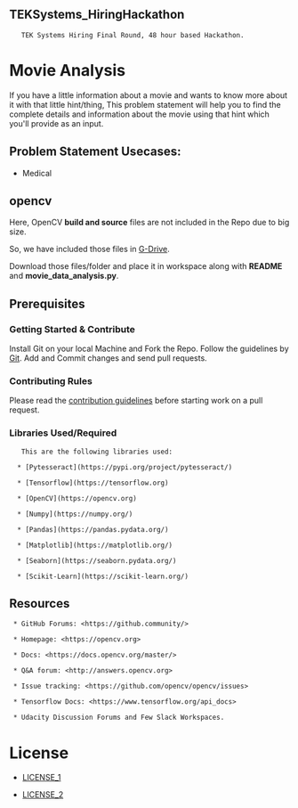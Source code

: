 ## TEKSystems_HiringHackathon

       TEK Systems Hiring Final Round, 48 hour based Hackathon.



# Movie Analysis

If you have a little information about a movie and wants to know more about it with that little hint/thing, This problem statement will help you to find the complete details and information about the movie using that hint which you'll provide as an input.


## Problem Statement Usecases:

  * Medical



## opencv

  Here, OpenCV __build and source__ files are not included in the Repo due to big size.

  So, we have included those files in [G-Drive](https://drive.google.com/open?id=1hJIj4qZ1DPpRZxODQz6kRVLxDTADdyLo).

  Download those files/folder and place it in workspace along with __README__ and __movie_data_analysis.py__.


## Prerequisites



### Getting Started & Contribute

Install Git on your local Machine and Fork the Repo. Follow the guidelines by [Git](https://guides.github.com/).
Add and Commit changes and send pull requests.



### Contributing Rules

Please read the [contribution guidelines](https://github.com/opencv/opencv/wiki/How_to_contribute>) before starting work on a pull request.


### Libraries Used/Required

       This are the following libraries used:

      * [Pytesseract](https://pypi.org/project/pytesseract/)

      * [Tensorflow](https://tensorflow.org)

      * [OpenCV](https://opencv.org)

      * [Numpy](https://numpy.org/)

      * [Pandas](https://pandas.pydata.org/)

      * [Matplotlib](https://matplotlib.org/)

      * [Seaborn](https://seaborn.pydata.org/)

      * [Scikit-Learn](https://scikit-learn.org/)



## Resources

     * GitHub Forums: <https://github.community/>

     * Homepage: <https://opencv.org>

     * Docs: <https://docs.opencv.org/master/>

     * Q&A forum: <http://answers.opencv.org>

     * Issue tracking: <https://github.com/opencv/opencv/issues>

     * Tensorflow Docs: <https://www.tensorflow.org/api_docs>

     * Udacity Discussion Forums and Few Slack Workspaces.



# License

  * [LICENSE_1](https://github.com/ravireddy07/TEKSystems_Hackathon/blob/master/LICENSE_1.txt)


  * [LICENSE_2](https://github.com/ravireddy07/TEKSystems_Hackathon/blob/master/LICENSE_2.txt)
